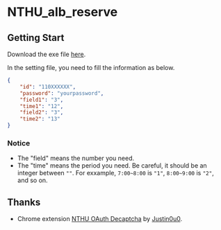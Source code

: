 # NTHU_alb_reserve

## Getting Start
Download the exe file [here](https://github.com/iwtba4188/reservation_of_nthualb/releases/tag/v2.0).

In the setting file, you need to fill the information as below.
```json
{
    "id": "110XXXXXX",
    "password": "yourpassword",
    "field1": "3",
    "time1": "12",
    "field2": "3",
    "time2": "13"
}
```

### Notice
- The "field" means the number you need.
- The "time" means the period you need. Be careful, it should be an integer between `""`. For exxample, `7:00~8:00` is `"1"`, `8:00~9:00` is `"2"`, and so on.


## Thanks
- Chrome extension [NTHU OAuth Decaptcha](https://github.com/justin0u0/NTHU-OAuth-Decaptcha) by [Justin0u0](https://github.com/justin0u0).
